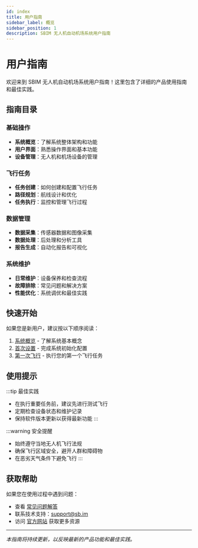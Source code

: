 ```yaml
---
id: index
title: 用户指南
sidebar_label: 概览
sidebar_position: 1
description: SBIM 无人机自动机场系统用户指南
---
```


# 用户指南

欢迎来到 SBIM 无人机自动机场系统用户指南！这里包含了详细的产品使用指南和最佳实践。

## 指南目录

### 基础操作
- **系统概览**：了解系统整体架构和功能
- **用户界面**：熟悉操作界面和基本功能
- **设备管理**：无人机和机场设备的管理

### 飞行任务
- **任务创建**：如何创建和配置飞行任务
- **路径规划**：航线设计和优化
- **任务执行**：监控和管理飞行过程

### 数据管理
- **数据采集**：传感器数据和图像采集
- **数据处理**：后处理和分析工具
- **报告生成**：自动化报告和可视化

### 系统维护
- **日常维护**：设备保养和检查流程
- **故障排除**：常见问题和解决方案
- **性能优化**：系统调优和最佳实践

## 快速开始

如果您是新用户，建议按以下顺序阅读：

1. [系统概览](./system-overview.md) - 了解系统基本概念
2. [首次设置](./initial-setup.md) - 完成系统初始化配置
3. [第一次飞行](./first-flight.md) - 执行您的第一个飞行任务

## 使用提示

:::tip 最佳实践
- 在执行重要任务前，建议先进行测试飞行
- 定期检查设备状态和维护记录
- 保持软件版本更新以获得最新功能
:::

:::warning 安全提醒
- 始终遵守当地无人机飞行法规
- 确保飞行区域安全，避开人群和障碍物
- 在恶劣天气条件下避免飞行
:::

## 获取帮助

如果您在使用过程中遇到问题：

- 查看 [常见问题解答](../faq/index.md)
- 联系技术支持：[support@sb.im](mailto:support@sb.im)
- 访问 [官方网站](https://sb.im) 获取更多资源

---

*本指南将持续更新，以反映最新的产品功能和最佳实践。*
